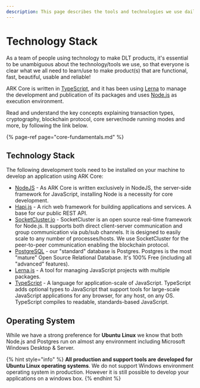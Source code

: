 ```yaml
---
description: This page describes the tools and technologies we use daily
---
```


# Technology Stack

As a team of people using technology to make DLT products, it's essential to be unambiguous about the technology/tools we use, so that everyone is clear what we all need to learn/use to make product\(s\) that are functional, fast, beautiful, usable and reliable!

ARK Core is written in [TypeScript](https://github.com/microsoft/typescript), and it has been using [Lerna](https://github.com/lerna/lerna) to manage the development and publication of its packages and uses [Node.js](https://nodejs.org) as execution environment. 

Read and understand the key concepts explaining transaction types, cryptography, blockchain protocol, core server/node running modes and more, by following the link below.

{% page-ref page="core-fundamentals.md" %}

## Technology Stack 

The following development tools need to be installed on your machine to develop an application using ARK Core:

* [NodeJS](https://nodejs.org/en/) - As ARK Core is written exclusively in NodeJS, the server-side framework for JavaScript, installing Node is a necessity for core development.
* [Hapi.js](https://hapi.dev/) - A rich web framework for building applications and services. A base for our public REST API.
* [SocketCluster.io](https://socketcluster.io/#!/) - SocketCluster is an open source real-time framework for Node.js. It supports both direct client-server communication and group communication via pub/sub channels. It is designed to easily scale to any number of processes/hosts. We use SocketCluster for the peer-to-peer communication enabling the blockchain protocol.
* [PostgreSQL](https://www.postgresql.org/) - our "standard" database is Postgres. Postgres is the most "mature" Open Source Relational Database. It's 100% Free \(including all "advanced" features\).
* [Lerna.js](https://lerna.js.org/) - A tool for managing JavaScript projects with multiple packages.
* [TypeScript](https://github.com/microsoft/typescript) -  A language for application-scale of JavaScript. TypeScript adds optional types to JavaScript that support tools for large-scale JavaScript applications for any browser, for any host, on any OS. TypeScript compiles to readable, standards-based JavaScript.

## Operating System

While we have a strong preference for **Ubuntu** **Linux** we know that both Node.js and Postgres run on almost any environment including Microsoft Windows Desktop & Server. 

{% hint style="info" %}
**All production and support tools are developed for Ubuntu Linux operating systems**. We do not support Windows environment operating system in production. However it is still possible to develop your applications on a windows box.
{% endhint %}

